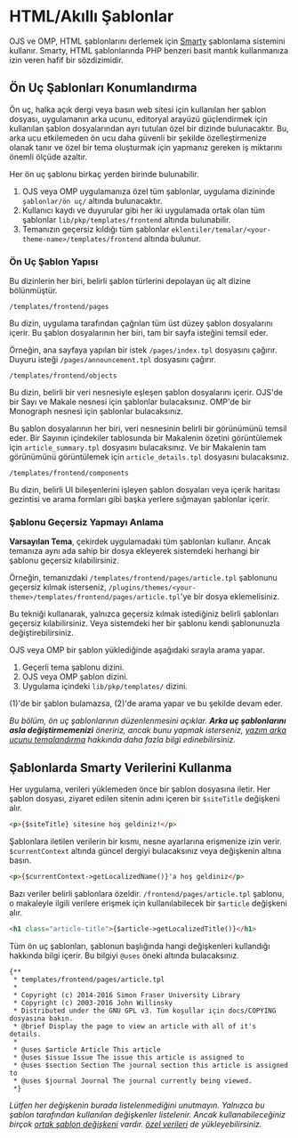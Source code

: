 # HTML/Akıllı Şablonlar

OJS ve OMP, HTML şablonlarını derlemek için [Smarty](http://www.smarty.net/) şablonlama sistemini kullanır. Smarty, HTML şablonlarında PHP benzeri basit mantık kullanmanıza izin veren hafif bir sözdizimidir.

## Ön Uç Şablonları Konumlandırma

Ön uç, halka açık dergi veya basın web sitesi için kullanılan her şablon dosyası, uygulamanın arka ucunu, editoryal arayüzü güçlendirmek için kullanılan şablon dosyalarından ayrı tutulan özel bir dizinde bulunacaktır. Bu, arka ucu etkilemeden ön ucu daha güvenli bir şekilde özelleştirmenize olanak tanır ve özel bir tema oluşturmak için yapmanız gereken iş miktarını önemli ölçüde azaltır.

Her ön uç şablonu birkaç yerden birinde bulunabilir.

1. OJS veya OMP uygulamanıza özel tüm şablonlar, uygulama dizininde `şablonlar/ön uç/` altında bulunacaktır.
2. Kullanıcı kaydı ve duyurular gibi her iki uygulamada ortak olan tüm şablonlar `lib/pkp/templates/frontend` altında bulunabilir.
3. Temanızın geçersiz kıldığı tüm şablonlar `eklentiler/temalar/<your-theme-name>/templates/frontend` altında bulunur.


### Ön Uç Şablon Yapısı
Bu dizinlerin her biri, belirli şablon türlerini depolayan üç alt dizine bölünmüştür.

`/templates/frontend/pages`

Bu dizin, uygulama tarafından çağrılan tüm üst düzey şablon dosyalarını içerir. Bu şablon dosyalarının her biri, tam bir sayfa isteğini temsil eder.

Örneğin, ana sayfaya yapılan bir istek `/pages/index.tpl` dosyasını çağırır. Duyuru isteği `/pages/announcement.tpl` dosyasını çağırır.

`/templates/frontend/objects`

Bu dizin, belirli bir veri nesnesiyle eşleşen şablon dosyalarını içerir. OJS'de bir Sayı ve Makale nesnesi için şablonlar bulacaksınız. OMP'de bir Monograph nesnesi için şablonlar bulacaksınız.

Bu şablon dosyalarının her biri, veri nesnesinin belirli bir görünümünü temsil eder. Bir Sayının içindekiler tablosunda bir Makalenin özetini görüntülemek için `article_summary.tpl` dosyasını bulacaksınız. Ve bir Makalenin tam görünümünü görüntülemek için `article_details.tpl` dosyasını bulacaksınız.

`/templates/frontend/components`

Bu dizin, belirli UI bileşenlerini işleyen şablon dosyaları veya içerik haritası gezintisi ve arama formları gibi başka yerlere sığmayan şablonlar içerir.

### Şablonu Geçersiz Yapmayı Anlama

**Varsayılan Tema**, çekirdek uygulamadaki tüm şablonları kullanır. Ancak temanıza aynı ada sahip bir dosya ekleyerek sistemdeki herhangi bir şablonu geçersiz kılabilirsiniz.

Örneğin, temanızdaki `/templates/frontend/pages/article.tpl` şablonunu geçersiz kılmak isterseniz, `/plugins/themes/<your-theme>/templates/frontend/pages/article.tpl`'ye bir dosya eklemelisiniz.

Bu tekniği kullanarak, yalnızca geçersiz kılmak istediğiniz belirli şablonları geçersiz kılabilirsiniz. Veya sistemdeki her bir şablonu kendi şablonunuzla değiştirebilirsiniz.

OJS veya OMP bir şablon yüklediğinde aşağıdaki sırayla arama yapar.

1. Geçerli tema şablonu dizini.
2. OJS veya OMP şablon dizini.
3. Uygulama içindeki `lib/pkp/templates/` dizini.

(1)'de bir şablon bulamazsa, (2)'de arama yapar ve bu şekilde devam eder.

*Bu bölüm, ön uç şablonlarının düzenlenmesini açıklar. **Arka uç şablonlarını asla değiştirmemenizi** öneririz, ancak bunu yapmak isterseniz, [yazım arka ucunu temalandırma](theme-backend.md) hakkında daha fazla bilgi edinebilirsiniz.*

## Şablonlarda Smarty Verilerini Kullanma

Her uygulama, verileri yüklemeden önce bir şablon dosyasına iletir. Her şablon dosyası, ziyaret edilen sitenin adını içeren bir `$siteTitle` değişkeni alır.

```html
<p>{$siteTitle} sitesine hoş geldiniz!</p>
```

Şablonlara iletilen verilerin bir kısmı, nesne ayarlarına erişmenize izin verir. `$currentContext` altında güncel dergiyi bulacaksınız veya değişkenin altına basın.

```html
<p>{$currentContext->getLocalizedName()}'a hoş geldiniz</p>
```

Bazı veriler belirli şablonlara özeldir. `/frontend/pages/article.tpl` şablonu, o makaleyle ilgili verilere erişmek için kullanılabilecek bir `$article` değişkeni alır.

```html
<h1 class="article-title">{$article->getLocalizedTitle()}</h1>
```

Tüm ön uç şablonları, şablonun başlığında hangi değişkenleri kullandığı hakkında bilgi içerir. Bu bilgiyi `@uses` öneki altında bulacaksınız.

```smarty
{**
 * templates/frontend/pages/article.tpl
 *
 * Copyright (c) 2014-2016 Simon Fraser University Library
 * Copyright (c) 2003-2016 John Willinsky
 * Distributed under the GNU GPL v3. Tüm koşullar için docs/COPYING dosyasına bakın.
 * @brief Display the page to view an article with all of it's details.
 *
 * @uses $article Article This article
 * @uses $issue Issue The issue this article is assigned to
 * @uses $section Section The journal section this article is assigned to
 * @uses $journal Journal The journal currently being viewed.
 *}
```

*Lütfen her değişkenin burada listelenmediğini unutmayın. Yalnızca bu şablon tarafından kullanılan değişkenler listelenir. Ancak kullanabileceğiniz birçok [ortak şablon değişkeni](template-variables.md) vardır. [özel verileri](advanced-custom-data.md) de yükleyebilirsiniz.*
